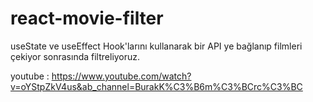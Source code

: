 # react-movie-filter
useState ve useEffect Hook'larını kullanarak bir API ye bağlanıp filmleri çekiyor sonrasında filtreliyoruz.

youtube : https://www.youtube.com/watch?v=oYStpZkV4us&ab_channel=BurakK%C3%B6m%C3%BCrc%C3%BC
